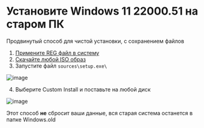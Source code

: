 # Установите Windows 11 22000.51 на старом ПК
Продвинутый способ для чистой установки, с сохранением файлов
 
1) [Примените REG файл в систему](http://windows11.now.sh/bypass.reg)
2) [Скачайте любой ISO образ](https://yandex.ru/search/?text=22000%2051%20210617%202050%20co%20release%20&lr=213)
3) Запустите файл `sources\setup.exe\`

![image](https://user-images.githubusercontent.com/86190960/123780800-3f386f80-d8dc-11eb-9a8b-85d2dd089c2c.png)

4) Выберите Custom Install и поставьте на любой диск

![image](https://user-images.githubusercontent.com/86190960/123780979-65f6a600-d8dc-11eb-939c-6d7c5e7a6c9e.png)

Этот способ **не** сбросит ваши данные, вся старая система останется в папке Windows.old
